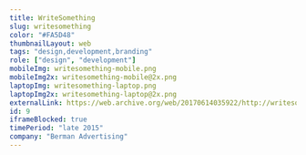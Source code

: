```yaml
---
title: WriteSomething
slug: writesomething
color: "#FA5D48"
thumbnailLayout: web
tags: "design,development,branding"
role: ["design", "development"]
mobileImg: writesomething-mobile.png
mobileImg2x: writesomething-mobile@2x.png
laptopImg: writesomething-laptop.png
laptopImg2x: writesomething-laptop@2x.png
externalLink: https://web.archive.org/web/20170614035922/http://writesomething.org/
id: 9
iframeBlocked: true
timePeriod: "late 2015"
company: "Berman Advertising"
---
```

